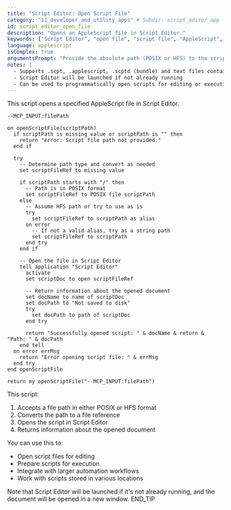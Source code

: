 ```yaml
---
title: "Script Editor: Open Script File"
category: "11_developer_and_utility_apps" # Subdir: script_editor_app
id: script_editor_open_file
description: "Opens an AppleScript file in Script Editor."
keywords: ["Script Editor", "open file", "script file", "AppleScript", "load script", "editor"]
language: applescript
isComplex: true
argumentsPrompt: "Provide the absolute path (POSIX or HFS) to the script file to open in inputData."
notes: |
  - Supports .scpt, .applescript, .scptd (bundle) and text files containing AppleScript
  - Script Editor will be launched if not already running
  - Can be used to programmatically open scripts for editing or execution
---
```


This script opens a specified AppleScript file in Script Editor.

```applescript
--MCP_INPUT:filePath

on openScriptFile(scriptPath)
  if scriptPath is missing value or scriptPath is "" then
    return "error: Script file path not provided."
  end if
  
  try
    -- Determine path type and convert as needed
    set scriptFileRef to missing value
    
    if scriptPath starts with "/" then
      -- Path is in POSIX format
      set scriptFileRef to POSIX file scriptPath
    else
      -- Assume HFS path or try to use as is
      try
        set scriptFileRef to scriptPath as alias
      on error
        -- If not a valid alias, try as a string path
        set scriptFileRef to scriptPath
      end try
    end if
    
    -- Open the file in Script Editor
    tell application "Script Editor"
      activate
      set scriptDoc to open scriptFileRef
      
      -- Return information about the opened document
      set docName to name of scriptDoc
      set docPath to "Not saved to disk"
      try
        set docPath to path of scriptDoc
      end try
      
      return "Successfully opened script: " & docName & return & "Path: " & docPath
    end tell
  on error errMsg
    return "Error opening script file: " & errMsg
  end try
end openScriptFile

return my openScriptFile("--MCP_INPUT:filePath")
```

This script:
1. Accepts a file path in either POSIX or HFS format
2. Converts the path to a file reference
3. Opens the script in Script Editor
4. Returns information about the opened document

You can use this to:
- Open script files for editing
- Prepare scripts for execution
- Integrate with larger automation workflows
- Work with scripts stored in various locations

Note that Script Editor will be launched if it's not already running, and the document will be opened in a new window.
END_TIP